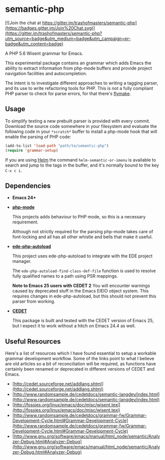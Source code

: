 # semantic-php

[![Join the chat at https://gitter.im/trashofmasters/semantic-php](https://badges.gitter.im/Join%20Chat.svg)](https://gitter.im/trashofmasters/semantic-php?utm_source=badge&utm_medium=badge&utm_campaign=pr-badge&utm_content=badge)

A PHP 5.6 Wisent grammar for Emacs.

This experimental package contains an grammar which adds Emacs the
ability to extract information from php-mode buffers and provide project
navigation facilities and autocompletion.

The intent is to investigate different approaches to writing a tagging
parser, and its use to write refactoring tools for PHP.  This is not a
fully compliant PHP parser to check for parse errors, for that there's
[flymake](http://www.emacswiki.org/emacs/FlymakePhp).

## Usage

To simplify testing a new prebuilt parser is provided with every
commit. Download the source code somewhere in your filesystem and
evaluate the following code in your `*scratch*` buffer to install a
php-mode hook that will enable the parsing of PHP code:

```lisp
(add-to-list 'load-path "path/to/semantic-php")
(require 'grammar-setup)
```

If you are using [Helm](https://github.com/emacs-helm/helm) the
command `helm-semantic-or-imenu` is available to search and jump to
the tags in the buffer, and it's normally bound to the key `C-x c i`.

## Dependencies

- **Emacs 24+**

- [**php-mode**](https://github.com/ejmr/php-mode)

	This projects adds behaviour to PHP mode, so this is a necessary
requirement.

	Although not strictly required for the parsing php-mode takes care
of font-locking and all has all other whistle and bells that make it
useful.

- [**ede-php-autoload**](https://github.com/stevenremot/ede-php-autoload)

	This project uses ede-php-autoload to integrate with the EDE
project manager.

	The `ede-php-autoload-find-class-def-file` function is used to
resolve fully qualified names to a path using PSR mappings.

	**Note to Emacs 25 users with CEDET 2** You will encounter
	warnings caused by deprecated stuff in the Emacs EIEIO object
	system. This requires changes in ede-php-autoload, but this should
	not prevent this parser from working.

- [**CEDET**](https://sourceforge.net/p/cedet/git/ci/master/tree)

	This package is built and tested with the CEDET version of Emacs
25, but I expect it to work without a hitch on Emacs 24.4 as well.

## Useful Resources

Here's a list of resources which I have found essential to setup a
workable grammar development workflow. Some of the links point to what
I believe are old articles so a bit of reconciliation will be
required, as functions have certainly been renamed or deprecated in
different versions of CEDET and Emacs.

- [http://cedet.sourceforge.net/addlang.shtml](http://cedet.sourceforge.net/addlang.shtml)
- [http://www.randomsample.de/cedetdocs/semantic-langdev/index.html](http://www.randomsample.de/cedetdocs/semantic-langdev/index.html)
- [http://fossies.org/linux/emacs/doc/misc/wisent.texi](http://fossies.org/linux/emacs/doc/misc/wisent.texi)
- [http://www.randomsample.de/cedetdocs/grammar-fw/Grammar-Development-Cycle.html#Grammar-Development-Cycle](http://www.randomsample.de/cedetdocs/grammar-fw/Grammar-Development-Cycle.html#Grammar-Development-Cycle)
- [http://www.gnu.org/software/emacs/manual/html_node/semantic/Analyzer-Debug.html#Analyzer-Debug](http://www.gnu.org/software/emacs/manual/html_node/semantic/Analyzer-Debug.html#Analyzer-Debug)

